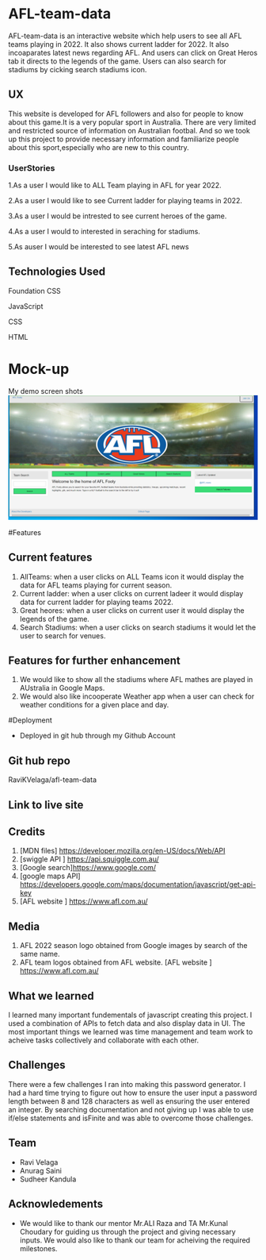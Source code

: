 # AFL-team-data
AFL-team-data is an interactive website which help users to see all AFL teams playing in 2022. It also shows current ladder for 2022. It also incoaparates latest news regarding AFL. And users can click on Great Heros tab it directs to the legends of the game. Users can also search for stadiums by cicking search stadiums icon.

## UX
This website is developed for AFL followers and also for people to know about this game.It is a very popular sport in Australia. There are very limited and restricted source of information on Australian footbal. And so we took up this project to provide necessary information and familiarize people about this sport,especially who are new to this country.

### UserStories

1.As a user I would like to ALL Team playing in AFL for year 2022.

2.As a user I would like to see Current ladder for playing teams in 2022.

3.As a user I would be intrested to see current heroes of the game.

4.As a user I would to interested in seraching for stadiums.

5.As auser I would be interested to see latest AFL news

## Technologies Used
Foundation CSS

JavaScript    

CSS

HTML 

# Mock-up

My demo screen shots
![Demo of Landing page](./Assets/images/AFL-1.png)

#Features
## Current features
1. AllTeams: when a user clicks on ALL Teams icon it would display the data for AFL teams playing for current season.
2. Current ladder: when a user clicks on current ladeer it would display data for current ladder for playing teams 2022.
3. Great heores: when a user clicks on current user it would display the legends of the game.
4. Search Stadiums: when a user clicks on search stadiums it would let the user to search for venues.

## Features for further enhancement
1. We would like to show all the stadiums where AFL mathes are played in AUstralia in Google Maps.
2. We would also like incooperate Weather app when a user can check for weather conditions for a given place and day.

#Deployment
* Deployed in git hub through my Github Account
## Git hub repo
RaviKVelaga/afl-team-data
## Link to live site

## Credits
1. [MDN files] https://developer.mozilla.org/en-US/docs/Web/API
2. [swiggle API ] https://api.squiggle.com.au/
3. [Google search]https://www.google.com/
4. [google maps API] https://developers.google.com/maps/documentation/javascript/get-api-key
5. [AFL website ] https://www.afl.com.au/

## Media
1. AFL 2022 season logo obtained from Google images by search of the same name.
2. AFL team logos obtained from AFL website.
[AFL website ] https://www.afl.com.au/

## What we learned
I learned many important fundementals of javascript creating this project.  I used a combination of APIs to fetch data and also display data in UI. The most important things we learned was time management and team work to acheive tasks collectively and collaborate with each other.

## Challenges 
There were a few challenges I ran into making this password generator.  I had a hard time trying to figure out how to ensure the user input a password length between 8 and 128 characters as well as ensuring the user entered an integer.  By searching documentation and not giving up I was able to use if/else statements and isFinite and was able to overcome those challenges.

## Team
* Ravi Velaga
* Anurag Saini
* Sudheer Kandula

## Acknowledements
* We would like to thank our mentor Mr.ALI Raza and TA Mr.Kunal Choudary for guiding us through the project and giving necessary inputs. We would also like to thank our team for acheiving the required milestones.
